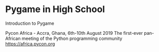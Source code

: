 # Pygame in High School

Introduction to Pygame

Pycon Africa - Accra, Ghana, 6th-10th August 2019
The first-ever pan-African meeting of the Python programming community
<https://africa.pycon.org>
